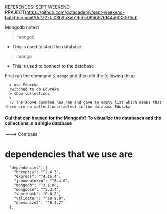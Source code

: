 REFERENCES:
  SEPT-WEEKEND-PRAJECT(https://github.com/dctacademy/sept-weekend-batch/commit/0cf727fa08b9b3ab19e0c095b676f44a000001bd)

Mongodb notest
> mongod
   - This is used to start the database
> mongo 
   - This is used to connect to the database

First ran the command `$ mongo` and then did the following thing

```
  > use Edureka
  switched to db Edureka
  > show collections
  > 
  // The above command has ran and gave an empty list which means that there are no collections(tables) in the database Edureka
```


#### Gui that can beused for the Mongodb? To visualize the databases and the collections in a single database
 ---> Compass




# dependencies that we use are 

```
  "dependencies": {
    "bcryptjs": "^2.4.3",
    "express": "^4.16.4",
    "jsonwebtoken": "^8.4.0",
    "mongodb": "^3.1.8",
    "mongoose": "^5.3.4",
    "shorthash": "0.0.2",
    "validator": "^10.9.0",
    "daemonize2": "^0.4.2"
  },
```